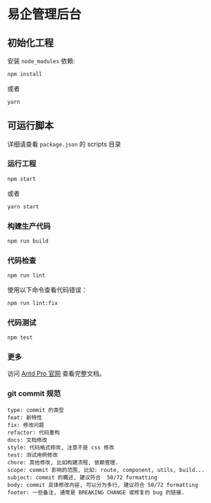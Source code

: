 # 易企管理后台

## 初始化工程

安装 `node_modules` 依赖:

```bash
npm install
```

或者

```bash
yarn
```

## 可运行脚本

详细请查看 `package.json` 的 scripts 目录

### 运行工程

```bash
npm start
```

或者

```bash
yarn start
```

### 构建生产代码

```bash
npm run build
```

### 代码检查

```bash
npm run lint
```

使用以下命令查看代码错误：

```bash
npm run lint:fix
```

### 代码测试

```bash
npm test
```

### 更多

访问 [Antd Pro 官网](https://pro.ant.design) 查看完整文档。

### git commit 规范

```
type: commit 的类型
feat: 新特性
fix: 修改问题
refactor: 代码重构
docs: 文档修改
style: 代码格式修改, 注意不是 css 修改
test: 测试用例修改
chore: 其他修改, 比如构建流程, 依赖管理.
scope: commit 影响的范围, 比如: route, component, utils, build...
subject: commit 的概述, 建议符合  50/72 formatting
body: commit 具体修改内容, 可以分为多行, 建议符合 50/72 formatting
footer: 一些备注, 通常是 BREAKING CHANGE 或修复的 bug 的链接.
```

